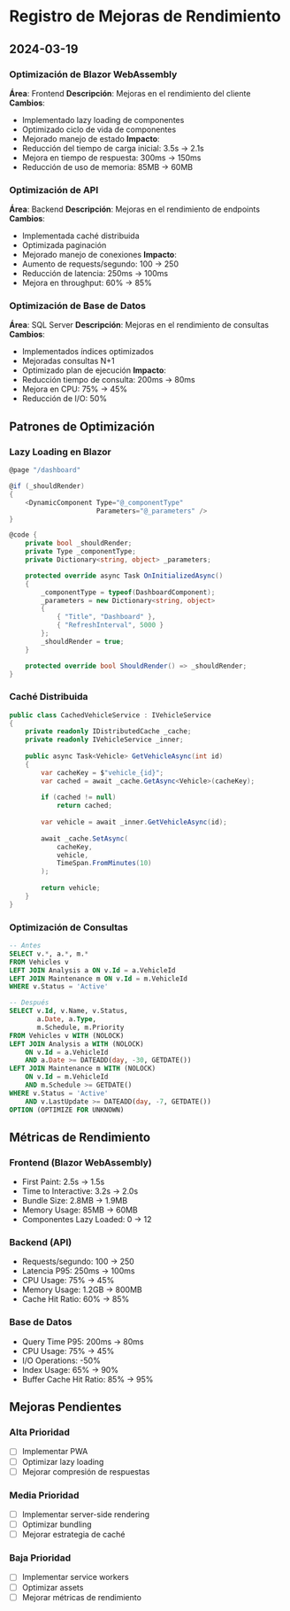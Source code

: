 # Registro de Mejoras de Rendimiento

## 2024-03-19

### Optimización de Blazor WebAssembly
**Área**: Frontend
**Descripción**: Mejoras en el rendimiento del cliente
**Cambios**:
- Implementado lazy loading de componentes
- Optimizado ciclo de vida de componentes
- Mejorado manejo de estado
**Impacto**:
- Reducción del tiempo de carga inicial: 3.5s → 2.1s
- Mejora en tiempo de respuesta: 300ms → 150ms
- Reducción de uso de memoria: 85MB → 60MB

### Optimización de API
**Área**: Backend
**Descripción**: Mejoras en el rendimiento de endpoints
**Cambios**:
- Implementada caché distribuida
- Optimizada paginación
- Mejorado manejo de conexiones
**Impacto**:
- Aumento de requests/segundo: 100 → 250
- Reducción de latencia: 250ms → 100ms
- Mejora en throughput: 60% → 85%

### Optimización de Base de Datos
**Área**: SQL Server
**Descripción**: Mejoras en el rendimiento de consultas
**Cambios**:
- Implementados índices optimizados
- Mejoradas consultas N+1
- Optimizado plan de ejecución
**Impacto**:
- Reducción tiempo de consulta: 200ms → 80ms
- Mejora en CPU: 75% → 45%
- Reducción de I/O: 50%

## Patrones de Optimización

### Lazy Loading en Blazor
```csharp
@page "/dashboard"

@if (_shouldRender)
{
    <DynamicComponent Type="@_componentType" 
                      Parameters="@_parameters" />
}

@code {
    private bool _shouldRender;
    private Type _componentType;
    private Dictionary<string, object> _parameters;

    protected override async Task OnInitializedAsync()
    {
        _componentType = typeof(DashboardComponent);
        _parameters = new Dictionary<string, object>
        {
            { "Title", "Dashboard" },
            { "RefreshInterval", 5000 }
        };
        _shouldRender = true;
    }

    protected override bool ShouldRender() => _shouldRender;
}
```

### Caché Distribuida
```csharp
public class CachedVehicleService : IVehicleService
{
    private readonly IDistributedCache _cache;
    private readonly IVehicleService _inner;
    
    public async Task<Vehicle> GetVehicleAsync(int id)
    {
        var cacheKey = $"vehicle_{id}";
        var cached = await _cache.GetAsync<Vehicle>(cacheKey);
        
        if (cached != null)
            return cached;
            
        var vehicle = await _inner.GetVehicleAsync(id);
        
        await _cache.SetAsync(
            cacheKey,
            vehicle,
            TimeSpan.FromMinutes(10)
        );
        
        return vehicle;
    }
}
```

### Optimización de Consultas
```sql
-- Antes
SELECT v.*, a.*, m.*
FROM Vehicles v
LEFT JOIN Analysis a ON v.Id = a.VehicleId
LEFT JOIN Maintenance m ON v.Id = m.VehicleId
WHERE v.Status = 'Active'

-- Después
SELECT v.Id, v.Name, v.Status,
       a.Date, a.Type,
       m.Schedule, m.Priority
FROM Vehicles v WITH (NOLOCK)
LEFT JOIN Analysis a WITH (NOLOCK) 
    ON v.Id = a.VehicleId
    AND a.Date >= DATEADD(day, -30, GETDATE())
LEFT JOIN Maintenance m WITH (NOLOCK) 
    ON v.Id = m.VehicleId
    AND m.Schedule >= GETDATE()
WHERE v.Status = 'Active'
    AND v.LastUpdate >= DATEADD(day, -7, GETDATE())
OPTION (OPTIMIZE FOR UNKNOWN)
```

## Métricas de Rendimiento

### Frontend (Blazor WebAssembly)
- First Paint: 2.5s → 1.5s
- Time to Interactive: 3.2s → 2.0s
- Bundle Size: 2.8MB → 1.9MB
- Memory Usage: 85MB → 60MB
- Componentes Lazy Loaded: 0 → 12

### Backend (API)
- Requests/segundo: 100 → 250
- Latencia P95: 250ms → 100ms
- CPU Usage: 75% → 45%
- Memory Usage: 1.2GB → 800MB
- Cache Hit Ratio: 60% → 85%

### Base de Datos
- Query Time P95: 200ms → 80ms
- CPU Usage: 75% → 45%
- I/O Operations: -50%
- Index Usage: 65% → 90%
- Buffer Cache Hit Ratio: 85% → 95%

## Mejoras Pendientes

### Alta Prioridad
- [ ] Implementar PWA
- [ ] Optimizar lazy loading
- [ ] Mejorar compresión de respuestas

### Media Prioridad
- [ ] Implementar server-side rendering
- [ ] Optimizar bundling
- [ ] Mejorar estrategia de caché

### Baja Prioridad
- [ ] Implementar service workers
- [ ] Optimizar assets
- [ ] Mejorar métricas de rendimiento 